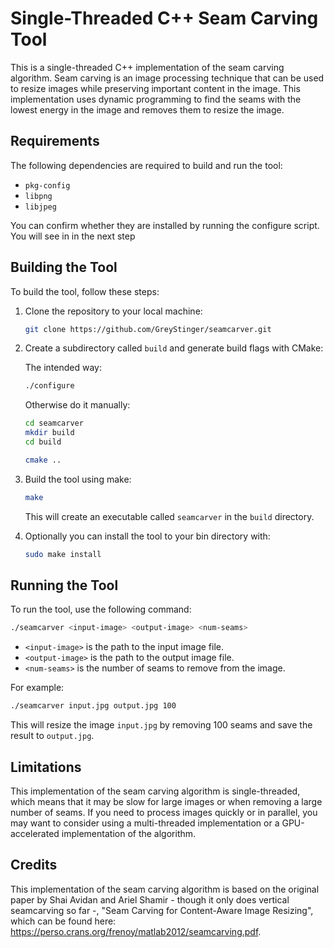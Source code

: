 # Single-Threaded C++ Seam Carving Tool

This is a single-threaded C++ implementation of the seam carving algorithm. Seam carving is an image processing technique that can be used to resize images while preserving important content in the image. This implementation uses dynamic programming to find the seams with the lowest energy in the image and removes them to resize the image.

## Requirements

The following dependencies are required to build and run the tool:

- `pkg-config`
- `libpng`
- `libjpeg`

You can confirm whether they are installed by running the configure script. You will see in in the next step

## Building the Tool

To build the tool, follow these steps:

1. Clone the repository to your local machine:

    ```bash
    git clone https://github.com/GreyStinger/seamcarver.git
    ```

2. Create a subdirectory called `build` and generate build flags with CMake:

    The intended way:

    ```bash
    ./configure
    ```

    Otherwise do it manually:

    ```bash
    cd seamcarver
    mkdir build
    cd build

    cmake ..
    ```

3. Build the tool using make:

    ```bash
    make
    ```

    This will create an executable called `seamcarver` in the `build` directory.

4. Optionally you can install the tool to your bin directory with:

   ```bash
   sudo make install
   ```

## Running the Tool

To run the tool, use the following command:

```bash
./seamcarver <input-image> <output-image> <num-seams>
```

- `<input-image>` is the path to the input image file.
- `<output-image>` is the path to the output image file.
- `<num-seams>` is the number of seams to remove from the image.

For example:

```bash
./seamcarver input.jpg output.jpg 100
```

This will resize the image `input.jpg` by removing 100 seams and save the result to `output.jpg`.

## Limitations

This implementation of the seam carving algorithm is single-threaded, which means that it may be slow for large images or when removing a large number of seams. If you need to process images quickly or in parallel, you may want to consider using a multi-threaded implementation or a GPU-accelerated implementation of the algorithm.

## Credits

This implementation of the seam carving algorithm is based on the original paper by Shai Avidan and Ariel Shamir - though it only does vertical seamcarving so far -, "Seam Carving for Content-Aware Image Resizing", which can be found here: <https://perso.crans.org/frenoy/matlab2012/seamcarving.pdf>.
